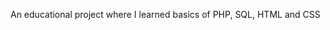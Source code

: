 An educational project where I learned basics of PHP, SQL, HTML and CSS

<!--
I have a Youtube video about it. There isn't much stuff to it, but it has a final result showcase

[![bills](https://img.youtube.com/vi/EzS45xKIXsU/0.jpg)](http://www.youtube.com/watch?v=EzS45xKIXsU)

PS. Why am I cringing?
-->